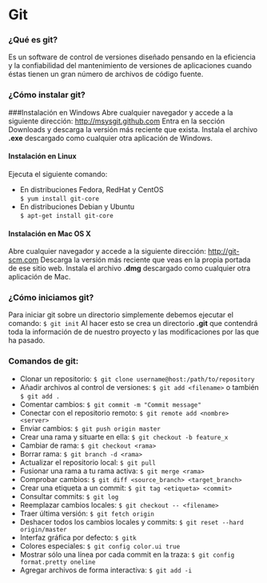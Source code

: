 # Git
### ¿Qué es git?
Es un software de control de versiones diseñado pensando en la eficiencia y la confiabilidad del mantenimiento de versiones de aplicaciones cuando éstas tienen un gran número de archivos de código fuente.
### ¿Cómo instalar git? 

###Instalación en Windows
Abre cualquier navegador y accede a la siguiente dirección: http://msysgit.github.com
Entra en la sección Downloads y descarga la versión más reciente que exista.
Instala el archivo **.exe** descargado como cualquier otra aplicación de Windows.
#### Instalación en Linux
Ejecuta el siguiente comando:
- En distribuciones Fedora, RedHat y CentOS <br>
 `$ yum install git-core`
- En distribuciones Debian y Ubuntu <br>
 `$ apt-get install git-core`

#### Instalación en Mac OS X
Abre cualquier navegador y accede a la siguiente dirección: http://git-scm.com
Descarga la versión más reciente que veas en la propia portada de ese sitio web.
Instala el archivo **.dmg** descargado como cualquier otra aplicación de Mac.
### ¿Cómo iniciamos git?
Para iniciar git sobre un directorio simplemente debemos ejecutar el comando:
`$ git init`
Al hacer esto se crea un directorio **.git** que contendrá toda la información de de nuestro proyecto y las modificaciones por las que ha pasado.
### Comandos de git:
-  Clonar un repositorio: `$ git clone username@host:/path/to/repository`
-  Añadir archivos al control de versiones: `$ git add <filename>` o también `$ git add .`
-  Comentar cambios: `$ git commit -m "Commit message"`
-  Conectar con el repositorio remoto: `$ git remote add <nombre> <server>`
-  Enviar cambios: `$ git push origin master`
-  Crear una rama y situarte en ella: `$ git checkout -b feature_x`
-  Cambiar de rama: `$ git checkout <rama>`
-  Borrar rama: `$ git branch -d <rama>`
-  Actualizar el repositorio local: `$ git pull`
-  Fusionar una rama a tu rama activa: `$ git merge <rama>`
-  Comprobar cambios: `$ git diff <source_branch> <target_branch>`
-  Crear una etiqueta a un commit: `$ git tag <etiqueta> <commit>`
-  Consultar commits: `$ git log`
-  Reemplazar cambios locales: `$ git checkout -- <filename>`
-  Traer última versión: `$ git fetch origin`
-  Deshacer todos los cambios locales y commits: `$ git reset --hard origin/master`
-  Interfaz gráfica por defecto: `$ gitk`
-  Colores especiales: `$ git config color.ui true`
-  Mostrar sólo una línea por cada commit en la traza: `$ git config format.pretty oneline`
-  Agregar archivos de forma interactiva: `$ git add -i`